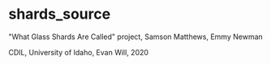 # shards_source

"What Glass Shards Are Called" project, 
Samson Matthews, Emmy Newman

CDIL, University of Idaho, Evan Will, 2020
